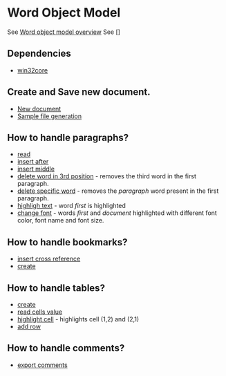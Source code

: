 # Word Object Model

See [Word object model overview](https://learn.microsoft.com/en-us/visualstudio/vsto/word-object-model-overview?view=vs-2022&tabs=csharp)
See []



## Dependencies
- [win32core](https://pypi.org/project/win32core/)



## Create and Save new document.
  - [New document](app_new_document.py)
  - [Sample file generation](create_sample_doc.py)


## How to handle paragraphs?
  - [read](paragraph_read.py)
  - [insert after](paragraph_insert_after.py)
  - [insert middle](paragraph_insert_middle.py)
  - [delete word in 3rd position](paragraph_delete_words.py) - removes the third word in the first paragraph.
  - [delete specific word](paragraph_delete_specific_word.py) - removes the *paragraph* word present in the first paragraph.
  - [highligh text](paragraph_highlight.py) - word *first* is highlighted
  - [change font](paragraph_font_change.py) - words *first* and *document* highlighted with different font color, font name and font size.
## How to handle bookmarks?
  - [insert cross reference](bookmark_insert.py)
  - [create](bookmark_add.py)
## How to handle tables?
  - [create](table_add.py)
  - [read cells value](table_read.py)
  - [highlight cell](table_highlight.py) - highlights cell (1,2) and (2,1)
  - [add row](table_add_row.py)
## How to handle comments?
  - [export comments](comments_export.py)
